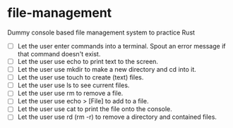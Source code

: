# file-management
Dummy console based file management system to practice Rust

- [ ] Let the user enter commands into a terminal. Spout an error message if that command doesn't exist.
- [ ] Let the user use echo to print text to the screen.
- [ ] Let the user use mkdir to make a new directory and cd into it.
- [ ] Let the user use touch to create (text) files.
- [ ] Let the user use ls to see current files.
- [ ] Let the user use rm to remove a file.
- [ ] Let the user use echo > [File] to add to a file.
- [ ] Let the user use cat to print the file onto the console.
- [ ] Let the user use rd (rm -r) to remove a directory and contained files.
